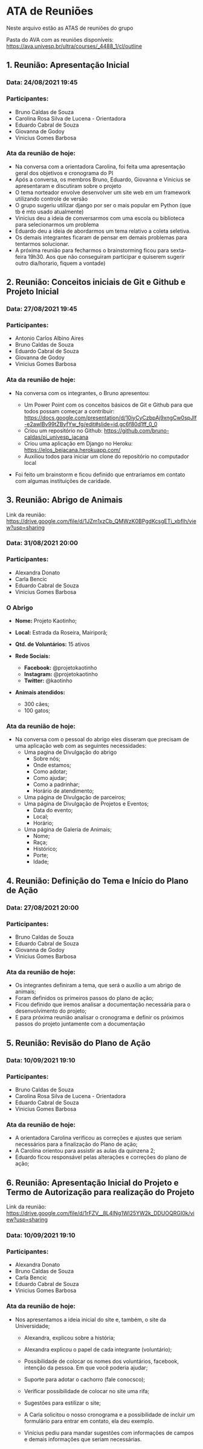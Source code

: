 # **ATA de Reuniões**

Neste arquivo estão as ATAS de reuniões do grupo

Pasta do AVA com as reuniões disponíveis: https://ava.univesp.br/ultra/courses/_4488_1/cl/outline

## 1. Reunião: Apresentação Inicial

### Data: 24/08/2021 19:45

### Participantes:

- Bruno Caldas de Souza
- Carolina Rosa Silva de Lucena - Orientadora
- Eduardo Cabral de Souza
- Giovanna de Godoy
- Vinicius Gomes Barbosa

### Ata da reunião de hoje:

- Na conversa com a orientadora Carolina, foi feita uma apresentação geral dos objetivos e cronograma do PI
- Após a conversa, os membros Bruno, Eduardo, Giovanna e Vinicius se apresentaram e discutiram sobre o projeto
- O tema norteador envolve desenvolver um site web em um framework utilizando controle de versão
- O grupo sugeriu utilizar django por ser o mais popular em Python (que tb é mto usado atualmente)
- Vinicius deu a ideia de conversarmos com uma escola ou biblioteca para selecionarmos um problema
- Eduardo deu a ideia de abordarmos um tema relativo a coleta seletiva.
- Os demais integrantes ficaram de pensar em demais problemas para tentarmos solucionar.
- A próxima reunião para fecharmos o brainstorming ficou para sexta-feira 19h30. Aos que não conseguiram participar e quiserem sugerir outro dia/horario, fiquem a vontade)

## 2. Reunião: Conceitos iniciais de Git e Github e Projeto Inicial

### Data: 27/08/2021 19:45

### Participantes:

- Antonio Carlos Albino Aires
- Bruno Caldas de Souza
- Eduardo Cabral de Souza
- Giovanna de Godoy
- Vinicius Gomes Barbosa

### Ata da reunião de hoje:

- Na conversa com os integrantes, o Bruno apresentou:

  - Um Power Point com os conceitos básicos de Git e Github para que todos possam começar a contribuir: https://docs.google.com/presentation/d/10iyCyCzbpAj9xngCw0spJlf-e2awlBv99tZByfYw_fg/edit#slide=id.gc6f80d1ff_0_0
  - Criou um repositório no Github: https://github.com/bruno-caldas/pi_univesp_jacana
  - Criou uma aplicação em Django no Heroku: https://elos_bejacana.herokuapp.com/
  - Auxiliou todos para iniciar um clone do repositório no computador local

- Foi feito um brainstorm e ficou definido que entraríamos em contato com algumas instituições de caridade.

  

## 3. Reunião: Abrigo de Animais

Link da reunião: https://drive.google.com/file/d/1JZm1xzCb_QMWzK0BPgdKcsgETj_xbfIh/view?usp=sharing

### Data: 31/08/2021 20:00

### Participantes:

- Alexandra Donato
- Carla Bencic
- Eduardo Cabral de Souza
- Vinicius Gomes Barbosa

### O Abrigo

- **Nome:** Projeto Kaotinho;

- **Local:** Estrada da Roseira, Mairiporã;
- **Qtd. de Voluntários:** 15 ativos

- **Rede Sociais:**
  - **Facebook:** @projetokaotinho
  - **Instagram:** @projetokaotinho
  - **Twitter:** @kaotinho
- **Animais atendidos:**
  - 300 cães;
  - 100 gatos;

### Ata da reunião de hoje:

- Na conversa com o pessoal do abrigo eles disseram que precisam de uma aplicação web com as seguintes necessidades:
  - Uma pagina de Divulgação do abrigo
    - Sobre nós;
    - Onde estamos;
    - Como adotar;
    - Como ajudar;
    - Como a padrinhar;
    - Horário de atendimento;
  - Uma página de Divulgação de parceiros;
  - Uma página de Divulgação de Projetos e Eventos;
    - Data do evento;
    - Local;
    - Horário;
  - Uma página de Galeria de Animais;
    - Nome;
    - Raça;
    - Histórico;
    - Porte;
    - Idade;

## 4. Reunião: Definição do Tema e Início do Plano de Ação

### Data: 27/08/2021 20:00

### Participantes:

- Bruno Caldas de Souza
- Eduardo Cabral de Souza
- Giovanna de Godoy
- Vinicius Gomes Barbosa

### Ata da reunião de hoje:

- Os integrantes definiram a tema, que será o auxílio a um abrigo de animais;
- Foram definidos os primeiros passos do plano de ação;
- Ficou definido que iremos analisar a documentação necessária para o desenvolvimento do projeto;
- E para próxima reunião analisar o cronograma e definir os próximos passos do projeto juntamente com a documentação

## 5. Reunião: Revisão do Plano de Ação

### Data: 10/09/2021 19:10​

### Participantes:

- Bruno Caldas de Souza
- Carolina Rosa Silva de Lucena - Orientadora
- Eduardo Cabral de Souza
- Vinicius Gomes Barbosa

### Ata da reunião de hoje:

- A orientadora Carolina verificou as correções e ajustes que seriam necessários para a finalização do Plano de ação;
- A Carolina orientou para assistir as aulas da quinzena 2;
- Eduardo ficou responsável pelas alterações e correções do plano de ação;

## 6. Reunião: Apresentação Inicial do Projeto e Termo de Autorização para realização do Projeto

Link da reunião: https://drive.google.com/file/d/1rFZV__8L4lNg1Wl25YW2k_DDUOQRGI0k/view?usp=sharing

### Data: 10/09/2021 19:10​

### Participantes:

- Alexandra Donato
- Bruno Caldas de Souza
- Carla Bencic
- Eduardo Cabral de Souza
- Vinicius Gomes Barbosa

### Ata da reunião de hoje:

- Nos apresentamos a ideia inicial do site e, também,  o site da Universidade;
  - Alexandra, explicou sobre a história;

  - Alexandra explicou o papel de cada integrante (voluntário);

  - Possibilidade de colocar os nomes dos voluntários, facebook, intenção da pessoa.
  Em que você poderia ajudar;

  - Suporte para adotar o cachorro (fale conocsco);

  - Verificar possibilidade de colocar no site uma rifa;

  - Sugestões para estilizar o site;

  - A Carla solicitou o nosso cronograma e a possibilidade de incluir um formulário para entrar em contato, ela deu exemplo.

  - Vinícius pediu para mandar sugestões com informações de campos e demais informações que seriam necessárias.

